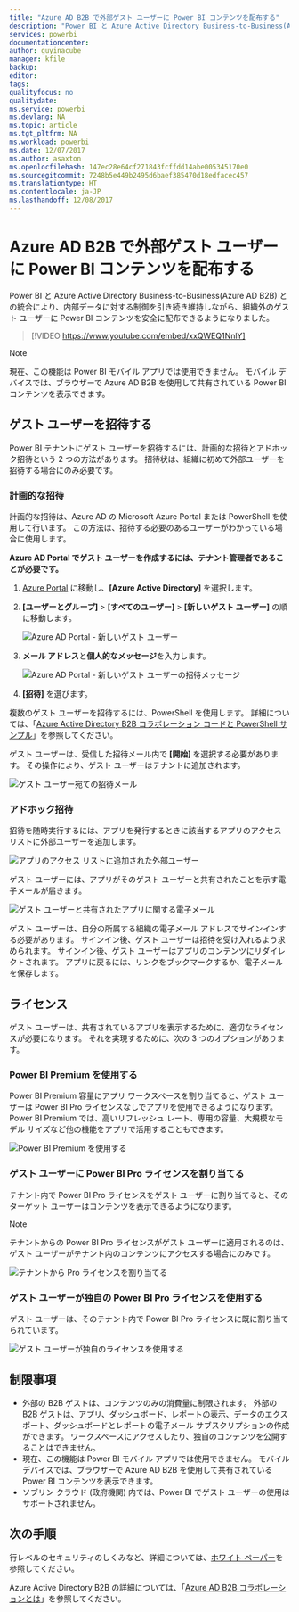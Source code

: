 ```yaml
---
title: "Azure AD B2B で外部ゲスト ユーザーに Power BI コンテンツを配布する"
description: "Power BI と Azure Active Directory Business-to-Business(Azure AD B2B) との統合により、組織外のゲスト ユーザーに Power BI コンテンツを安全に配布できるようになりました。"
services: powerbi
documentationcenter: 
author: guyinacube
manager: kfile
backup: 
editor: 
tags: 
qualityfocus: no
qualitydate: 
ms.service: powerbi
ms.devlang: NA
ms.topic: article
ms.tgt_pltfrm: NA
ms.workload: powerbi
ms.date: 12/07/2017
ms.author: asaxton
ms.openlocfilehash: 147ec28e64cf271843fcffdd14abe005345170e0
ms.sourcegitcommit: 7248b5e449b2495d6baef385470d18edfacec457
ms.translationtype: HT
ms.contentlocale: ja-JP
ms.lasthandoff: 12/08/2017
---
```

# <a name="distribute-power-bi-content-to-external-guest-users-with-azure-ad-b2b"></a>Azure AD B2B で外部ゲスト ユーザーに Power BI コンテンツを配布する

Power BI と Azure Active Directory Business-to-Business(Azure AD B2B) との統合により、内部データに対する制御を引き続き維持しながら、組織外のゲスト ユーザーに Power BI コンテンツを安全に配布できるようになりました。

> [!VIDEO https://www.youtube.com/embed/xxQWEQ1NnlY]

> [!NOTE]
> 現在、この機能は Power BI モバイル アプリでは使用できません。 モバイル デバイスでは、ブラウザーで Azure AD B2B を使用して共有されている Power BI コンテンツを表示できます。 

## <a name="invite-guest-users"></a>ゲスト ユーザーを招待する

Power BI テナントにゲスト ユーザーを招待するには、計画的な招待とアドホック招待という 2 つの方法があります。 招待状は、組織に初めて外部ユーザーを招待する場合にのみ必要です。

### <a name="planned-invites"></a>計画的な招待

計画的な招待は、Azure AD の Microsoft Azure Portal または PowerShell を使用して行います。 この方法は、招待する必要のあるユーザーがわかっている場合に使用します。 

**Azure AD Portal でゲスト ユーザーを作成するには、テナント管理者であることが必要です。**

1. [Azure Portal](https://portal.azure.com) に移動し、**[Azure Active Directory]** を選択します。

2. **[ユーザーとグループ]** > **[すべてのユーザー]** > **[新しいゲスト ユーザー]** の順に移動します。

    ![Azure AD Portal - 新しいゲスト ユーザー](media/service-admin-azure-ad-b2b/azuread-portal-new-guest-user.png)

3. **メール アドレス**と**個人的なメッセージ**を入力します。

    ![Azure AD Portal - 新しいゲスト ユーザーの招待メッセージ](media/service-admin-azure-ad-b2b/azuread-portal-invite-message.png)

4. **[招待]** を選びます。

複数のゲスト ユーザーを招待するには、PowerShell を使用します。 詳細については、「[Azure Active Directory B2B コラボレーション コードと PowerShell サンプル](https://docs.microsoft.com/azure/active-directory/active-directory-b2b-code-samples)」を参照してください。

ゲスト ユーザーは、受信した招待メール内で **[開始]** を選択する必要があります。 その操作により、ゲスト ユーザーはテナントに追加されます。

![ゲスト ユーザー宛ての招待メール](media/service-admin-azure-ad-b2b/guest-user-invite-email.png)

### <a name="ad-hoc-invites"></a>アドホック招待

招待を随時実行するには、アプリを発行するときに該当するアプリのアクセス リストに外部ユーザーを追加します。

![アプリのアクセス リストに追加された外部ユーザー](media/service-admin-azure-ad-b2b/power-bi-app-access.png)

ゲスト ユーザーには、アプリがそのゲスト ユーザーと共有されたことを示す電子メールが届きます。

![ゲスト ユーザーと共有されたアプリに関する電子メール](media/service-admin-azure-ad-b2b/guest-user-invite-email2.png)

ゲスト ユーザーは、自分の所属する組織の電子メール アドレスでサインインする必要があります。 サインイン後、ゲスト ユーザーは招待を受け入れるよう求められます。 サインイン後、ゲスト ユーザーはアプリのコンテンツにリダイレクトされます。 アプリに戻るには、リンクをブックマークするか、電子メールを保存します。

## <a name="licensing"></a>ライセンス

ゲスト ユーザーは、共有されているアプリを表示するために、適切なライセンスが必要になります。 それを実現するために、次の 3 つのオプションがあります。

### <a name="use-power-bi-premium"></a>Power BI Premium を使用する

Power BI Premium 容量にアプリ ワークスペースを割り当てると、ゲスト ユーザーは Power BI Pro ライセンスなしでアプリを使用できるようになります。 Power BI Premium では、高いリフレッシュ レート、専用の容量、大規模なモデル サイズなど他の機能をアプリで活用することもできます。

![Power BI Premium を使用する](media/service-admin-azure-ad-b2b/license-approach1.png)

### <a name="assign-power-bi-pro-license-to-guest-user"></a>ゲスト ユーザーに Power BI Pro ライセンスを割り当てる

テナント内で Power BI Pro ライセンスをゲスト ユーザーに割り当てると、そのターゲット ユーザーはコンテンツを表示できるようになります。

> [!NOTE]
> テナントからの Power BI Pro ライセンスがゲスト ユーザーに適用されるのは、ゲスト ユーザーがテナント内のコンテンツにアクセスする場合にのみです。

![テナントから Pro ライセンスを割り当てる](media/service-admin-azure-ad-b2b/license-approach2.png)

### <a name="guest-user-brings-their-own-power-bi-pro-license"></a>ゲスト ユーザーが独自の Power BI Pro ライセンスを使用する

ゲスト ユーザーは、そのテナント内で Power BI Pro ライセンスに既に割り当てられています。

![ゲスト ユーザーが独自のライセンスを使用する](media/service-admin-azure-ad-b2b/license-approach3.png)

## <a name="limitations"></a>制限事項

* 外部の B2B ゲストは、コンテンツのみの消費量に制限されます。 外部の B2B ゲストは、アプリ、ダッシュボード、レポートの表示、データのエクスポート、ダッシュボードとレポートの電子メール サブスクリプションの作成ができます。 ワークスペースにアクセスしたり、独自のコンテンツを公開することはできません。
* 現在、この機能は Power BI モバイル アプリでは使用できません。 モバイル デバイスでは、ブラウザーで Azure AD B2B を使用して共有されている Power BI コンテンツを表示できます。
* ソブリン クラウド (政府機関) 内では、Power BI でゲスト ユーザーの使用はサポートされません。

## <a name="next-steps"></a>次の手順

行レベルのセキュリティのしくみなど、詳細については、[ホワイト ペーパー](https://aka.ms/powerbi-b2b-whitepaper)を参照してください。

Azure Active Directory B2B の詳細については、「[Azure AD B2B コラボレーションとは](https://docs.microsoft.com/azure/active-directory/active-directory-b2b-what-is-azure-ad-b2b)」を参照してください。